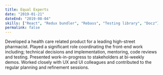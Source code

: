 ```yaml
---
title: Equal Experts
date: "2019-01-21"
dateEnd: "2019-08-04"
skills: ["React", "Redux bundler", "Rebass", "Testing library", "Docz"]
permalink: false
---
```


Developed a health care related product for a leading high-street pharmacist.
Played a significant role coordinating the front-end work including; technical decisions and implementation, mentoring, code reviews and testing. Presented work-in-progress to stakeholders at bi-weekly demos. Worked closely with UX and UI colleagues and contributed to the regular planning and refinement sessions.
